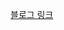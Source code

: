 [블로그 링크](https://velog.io/@loevray/%EB%94%A5%EB%8B%A4%EC%9D%B4%EB%B8%8C-%EC%8A%A4%ED%84%B0%EB%94%94-4748%EC%97%90%EB%9F%AC-%EC%B2%98%EB%A6%AC-%EB%AA%A8%EB%93%88)
